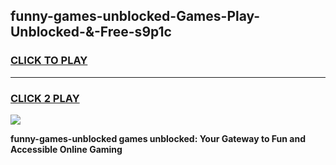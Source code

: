 
## funny-games-unblocked-Games-Play-Unblocked-&-Free-s9p1c
<h3>
<a href="https://premium76.site?title=funny-games-unblocked&ref=24A">CLICK TO PLAY</a></h3>
<hr>

<h3>
<a href="https://premium76.site?title=funny-games-unblocked&ref=24A">CLICK 2 PLAY</a>
  
</h3>

<a href="https://premium76.site?title=funny-games-unblocked&ref=24A"><img src="https://clearcache.store/games.png"></a>


**funny-games-unblocked games unblocked: Your Gateway to Fun and Accessible Online Gaming**
